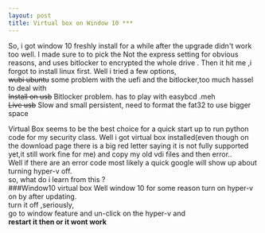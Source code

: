 ```yaml
---
layout: post
title: Virtual box on Window 10 ***
---
```


So, i got window 10 freshly install for a while after the upgrade didn't work too well.
I made sure to to pick the Not the express setting for obvious reasons, and 
uses bitlocker to encrypted the whole drive . 
Then it hit me ,i forgot to install linux first.
Well i tried a few options,<br>
<strike>wubi ubuntu</strike> some problem with the uefi and the bitlocker,too much hassel to deal with<br>
<strike>Install on usb</strike> Bitlocker problem. has to play with easybcd .meh<br>
<strike>Live usb</strike> Slow and small persistent, need to format the fat32 to use bigger space<br>

Virtual Box seems to be the best choice for a quick start up to run python code for my security class.
Well i got virtual box installed(even though on the download page there is a big red letter saying it is not fully supported yet,it still work fine for me) and copy my old vdi files and then error..<br>
Well if there are an error code most likely a quick google will show up about turning hyper-v off.<br>
so, what do i learn from this ?<br>
###Window10 virtual box
Well window 10 for some reason turn on hyper-v on by after updating.<br>
turn it off ,seriously, <br>
go to window feature and un-click on the hyper-v and
<br><B> restart it then or it wont work</B><br>

